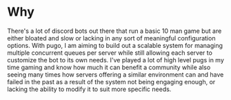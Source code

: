 # Why

There's a lot of discord bots out there that run a basic 10 man game but are either bloated and slow or lacking in any sort of meaningful configuration options.
With pugo, I am aiming to build out a scalable system for managing multiple concurrent queues per server while still allowing each server to customize the bot to its own needs.
I've played a lot of high level pugs in my time gaming and know how much it can benefit a community while also seeing many times how servers offering a similar environment can and have failed in the past as a result of the system not being engaging enough, or lacking the ability to modify it to suit more specific needs.
